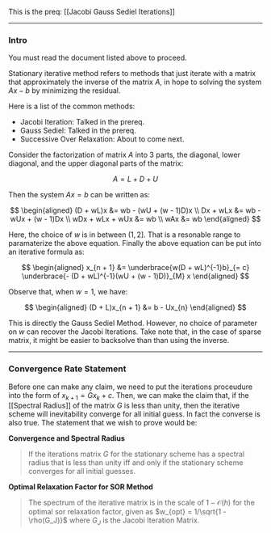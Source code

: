 This is the preq: [[Jacobi Gauss Sediel Iterations]]



---
### **Intro**

You must read the document listed above to proceed. 

Stationary iterative method refers to methods that just iterate with a matrix that approximately the inverse of the matrix $A$, in hope to solving the system $Ax - b$ by minimizing the residual. 

Here is a list of the common methods: 

* Jacobi Iteration: Talked in the prereq. 
* Gauss Sediel: Talked in the prereq. 
* Successive Over Relaxation: About to come next. 

Consider the factorization of matrix $A$ into 3 parts, the diagonal, lower diagonal, and the upper diagonal parts of the matrix: 

$$
A = L + D + U
$$

Then the system $Ax = b$ can be written as: 

$$
\begin{aligned}
    (D + wL)x &= wb - (wU + (w - 1)D)x
    \\
    Dx + wLx
    &= 
    wb - wUx + (w - 1)Dx
    \\
    wDx + wLx + wUx
    &= 
    wb 
    \\
    wAx &= wb
\end{aligned}
$$

Here, the choice of $w$ is in between $(1, 2]$. That is a resonable range to paramaterize the above equation. Finally the above equation can be put into an iterative formula as: 

$$
\begin{aligned}
    x_{n + 1} &= \underbrace{w(D + wL)^{-1}b}_{= c} \underbrace{- (D + wL)^{-1}(wU + (w - 1)D)}_{M} x
\end{aligned}
$$

Observe that, when $w = 1$, we have: 

$$
\begin{aligned}
    (D + L)x_{n + 1} &= b - Ux_{n}
\end{aligned}
$$

This is directly the Gauss Sediel Method. However, no choice of parameter on $w$ can recover the Jacobi Iterations. Take note that, in the case of sparse matrix, it might be easier to backsolve than than using the inverse.  

---
### **Convergence Rate Statement**

Before one can make any claim, we need to put the iterations proceudure into the form of $x_{k + 1} = Gx_{k} + c$. Then, we can make the claim that, if the [[Spectral Radius]] of the matrix $G$ is less than unity, then the iterative scheme will inevitability converge for all initial guess. In fact the converse is also true. The statement that we wish to prove would be: 

**Convergence and Spectral Radius**
> If the iterations matrix $G$ for the stationary scheme has a spectral radius that is less than unity iff and only if the stationary scheme converges for all initial guesses. 

**Optimal Relaxation Factor for SOR Method**

> The spectrum of the iterative matrix is in the scale of $1 - \mathcal{O}(h)$ for the optimal sor relaxation factor, given as $w_{opt} = 1/\sqrt{1 - \rho(G_J)}$ where $G_J$ is the Jacobi Iteration Matrix. 


